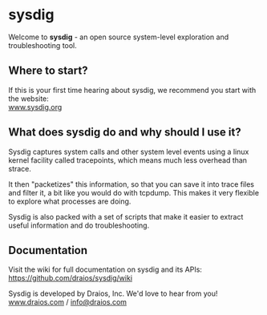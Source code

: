 sysdig
======

Welcome to **sysdig** - an open source system-level exploration and troubleshooting tool. 

Where to start?
---
If this is your first time hearing about sysdig, we recommend you start with the website:  
www.sysdig.org


What does sysdig do and why should I use it?
---
Sysdig captures system calls and other system level events using a linux kernel facility called tracepoints, which means much less overhead than strace.

It then "packetizes" this information, so that you can save it into trace files and filter it, a bit like you would do with tcpdump. This makes it very flexible to explore what processes are doing.

Sysdig is also packed with a set of scripts that make it easier to extract useful information and do troubleshooting.

Documentation
---
Visit the wiki for full documentation on sysdig and its APIs:  
https://github.com/draios/sysdig/wiki

Sysdig is developed by Draios, Inc. We'd love to hear from you!  
www.draios.com / <info@draios.com>  
